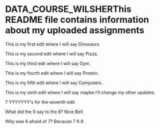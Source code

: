 # DATA_COURSE_WILSHERThis README file contains information about my uploaded assignments

This is my first edit where I will say Dinosaurs.

This is my second edit where I will say Pizza.

This is my third edit where I will say Gym.

This is my fourth edit where I will say Protein.

This is my fifth edit where I will say Computers.

This is my sixth edit where I will say maybe I'll change my other updates.

7 YYYYYYY's for the seventh edit.

What did the 0 say to the 8? Nice Belt

Why was 6 afraid of 7? Because 7 8 9. 